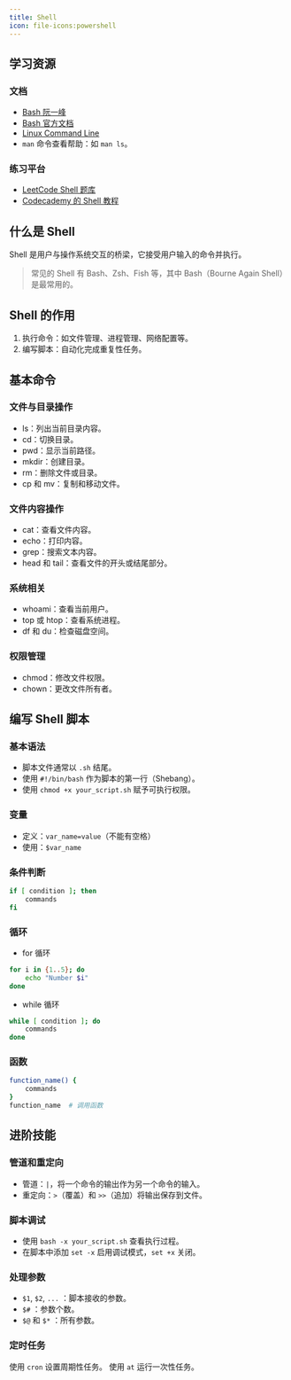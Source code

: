 ```yaml
---
title: Shell
icon: file-icons:powershell
---
```


## 学习资源

### 文档

- [Bash 阮一峰](https://wangdoc.com/bash/)
- [Bash 官方文档](https://www.gnu.org/software/bash/)
- [Linux Command Line](https://linuxcommand.org/)
- `man` 命令查看帮助：如 `man ls`。

### 练习平台

- [LeetCode Shell 题库](https://leetcode.cn/problemset/shell/)
- [Codecademy 的 Shell 教程](https://www.codecademy.com/catalog/language/bash)

## 什么是 Shell

Shell 是用户与操作系统交互的桥梁，它接受用户输入的命令并执行。

> 常见的 Shell 有 Bash、Zsh、Fish 等，其中 Bash（Bourne Again Shell）是最常用的。

## Shell 的作用

1. 执行命令：如文件管理、进程管理、网络配置等。
2. 编写脚本：自动化完成重复性任务。

## 基本命令

### 文件与目录操作

- ls：列出当前目录内容。
- cd：切换目录。
- pwd：显示当前路径。
- mkdir：创建目录。
- rm：删除文件或目录。
- cp 和 mv：复制和移动文件。

### 文件内容操作

- cat：查看文件内容。
- echo：打印内容。
- grep：搜索文本内容。
- head 和 tail：查看文件的开头或结尾部分。

### 系统相关

- whoami：查看当前用户。
- top 或 htop：查看系统进程。
- df 和 du：检查磁盘空间。

### 权限管理

- chmod：修改文件权限。
- chown：更改文件所有者。

## 编写 Shell 脚本

### 基本语法

- 脚本文件通常以 `.sh` 结尾。
- 使用 `#!/bin/bash` 作为脚本的第一行（Shebang）。
- 使用 `chmod +x your_script.sh` 赋予可执行权限。

### 变量

- 定义：`var_name=value`（不能有空格）
- 使用：`$var_name`

### 条件判断

```bash
if [ condition ]; then
    commands
fi
```

### 循环

- for 循环

```bash
for i in {1..5}; do
    echo "Number $i"
done
```

- while 循环

```bash
while [ condition ]; do
    commands
done
```

### 函数

```bash
function_name() {
    commands
}
function_name  # 调用函数
```

## 进阶技能

### 管道和重定向

- 管道：`|`，将一个命令的输出作为另一个命令的输入。
- 重定向：`>`（覆盖）和 `>>`（追加）将输出保存到文件。

### 脚本调试

- 使用 `bash -x your_script.sh` 查看执行过程。
- 在脚本中添加 `set -x` 启用调试模式，`set +x` 关闭。

### 处理参数

- `$1`, `$2`, `...` ：脚本接收的参数。
- `$#` ：参数个数。
- `$@` 和 `$*` ：所有参数。

### 定时任务

使用 `cron` 设置周期性任务。
使用 `at` 运行一次性任务。
